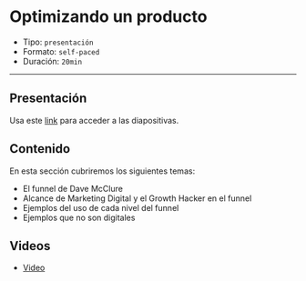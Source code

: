 # Optimizando un producto

* Tipo: `presentación`
* Formato: `self-paced`
* Duración: `20min`

***

## Presentación

Usa este [link](https://drive.google.com/open?id=1BtilYxsdLT5yCn7binPC6tkxc51rKyl2b_WcrBvZsHk)
para acceder a las diapositivas.

## Contenido

En esta sección cubriremos los siguientes temas:

* El funnel de Dave McClure
* Alcance de Marketing Digital y el Growth Hacker en el funnel
* Ejemplos del uso de cada nivel del funnel
* Ejemplos que no son digitales

## Videos

* [Video](https://www.useloom.com/share/80434aa1152c45c29e16e9b0a3669e2e)